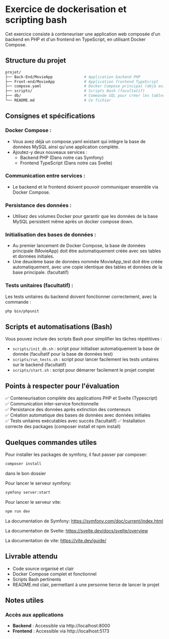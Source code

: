 # Exercice de dockerisation et scripting bash

Cet exercice consiste à conteneuriser une application web composée d'un backend en PHP et d'un frontend en TypeScript, en utilisant Docker Compose.

## Structure du projet

```bash
projet/
├── Back-End/MovieApp              # Application backend PHP
├── Front-end/MovieApp             # Application frontend TypeScript
├── compose.yaml                   # Docker Compose principal (déjà existant avec MySQL)
├── scripts/                       # Scripts Bash (facultatif)
├── db/                            # Commande SQL pour créer les tables et insérer des données factice 
└── README.md                      # Ce fichier
```

## Consignes et spécifications

### Docker Compose :
- Vous avez déjà un compose.yaml existant qui intègre la base de données MySQL ainsi qu'une application complète.
- Ajoutez-y deux nouveaux services :
  - Backend PHP (Dans notre cas Symfony)
  - Frontend TypeScript (Dans notre cas Svelte)

### Communication entre services :
- Le backend et le frontend doivent pouvoir communiquer ensemble via Docker Compose.
### Persistance des données :
- Utilisez des volumes Docker pour garantir que les données de la base MySQL persistent même après un docker compose down.

### Initialisation des bases de données :
- Au premier lancement de Docker Compose, la base de données principale (MovieApp) doit être automatiquement créée avec ses tables et données initiales.
- Une deuxième base de données nommée MovieApp_test doit être créée automatiquement, avec une copie identique des tables et données de la base principale. (facultatif)

### Tests unitaires (facultatif) :
Les tests unitaires du backend doivent fonctionner correctement, avec la commande :
```bash
php bin/phpunit
```

## Scripts et automatisations (Bash)

Vous pouvez inclure des scripts Bash pour simplifier les tâches répétitives :

- `scripts/init_db.sh` : script pour initialiser automatiquement la base de donnée (facultatif pour la base de données test)
- `scripts/run_tests.sh` : script pour lancer facilement les tests unitaires sur le backend (facultatif)
- `scripts/start.sh` : script pour démarrer facilement le projet complet

## Points à respecter pour l'évaluation

✅ Conteneurisation complète des applications PHP et Svelte (Typescript)  
✅ Communication inter-service fonctionnelle  
✅ Persistance des données après extinction des conteneurs  
✅ Création automatique des bases de données avec données initiales  
✅ Tests unitaires exécutables avec succès (facultatif)
✅ Installation correcte des packages (composer install et npm install)  

## Quelques commandes utiles

Pour installer les packages de symfony, il faut passer par composer:
```bash
composer install
```
dans le bon dossier

Pour lancer le serveur symfony: 
```bash
symfony server:start
```

Pour lancer le serveur vite:
```bash
npm run dev
```

La documentation de Symfony: https://symfony.com/doc/current/index.html

La documentation de Svelte: https://svelte.dev/docs/svelte/overview

La documentation de vite: https://vite.dev/guide/

## Livrable attendu

- Code source organisé et clair
- Docker Compose complet et fonctionnel
- Scripts Bash pertinents
- README.md clair, permettant à une personne tierce de lancer le projet

## Notes utiles

### Accès aux applications
- **Backend** : Accessible via http://localhost:8000 
- **Frontend** : Accessible via http://localhost:5173 